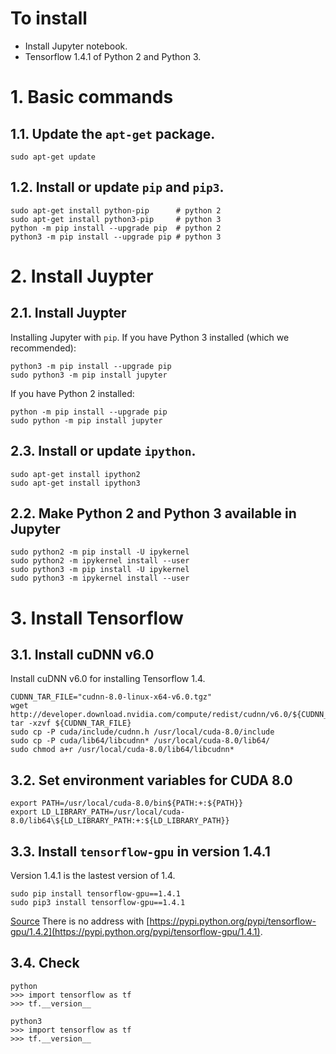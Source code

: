 # To install
* Install Jupyter notebook.
* Tensorflow 1.4.1 of Python 2 and Python 3.

# 1. Basic commands
## 1.1. Update the `apt-get` package.
```
sudo apt-get update
```

## 1.2. Install or update `pip` and `pip3`.
```
sudo apt-get install python-pip	     # python 2
sudo apt-get install python3-pip     # python 3
python -m pip install --upgrade pip  # python 2
python3 -m pip install --upgrade pip # python 3
```

# 2. Install Juypter

## 2.1. Install Juypter
Installing Jupyter with `pip`.
If you have Python 3 installed (which we recommended):
```
python3 -m pip install --upgrade pip
sudo python3 -m pip install jupyter
```
If you have Python 2 installed:
```
python -m pip install --upgrade pip
sudo python -m pip install jupyter
```
## 2.3. Install or update `ipython`.
```
sudo apt-get install ipython2
sudo apt-get install ipython3
```

## 2.2. Make Python 2 and Python 3 available in Jupyter
```
sudo python2 -m pip install -U ipykernel
sudo python2 -m ipykernel install --user
sudo python3 -m pip install -U ipykernel
sudo python3 -m ipykernel install --user
```

# 3. Install Tensorflow

## 3.1. Install cuDNN v6.0
Install cuDNN v6.0 for installing Tensorflow 1.4.
```
CUDNN_TAR_FILE="cudnn-8.0-linux-x64-v6.0.tgz"
wget http://developer.download.nvidia.com/compute/redist/cudnn/v6.0/${CUDNN_TAR_FILE}
tar -xzvf ${CUDNN_TAR_FILE}
sudo cp -P cuda/include/cudnn.h /usr/local/cuda-8.0/include
sudo cp -P cuda/lib64/libcudnn* /usr/local/cuda-8.0/lib64/
sudo chmod a+r /usr/local/cuda-8.0/lib64/libcudnn*
```

## 3.2. Set environment variables for CUDA 8.0
```
export PATH=/usr/local/cuda-8.0/bin${PATH:+:${PATH}}
export LD_LIBRARY_PATH=/usr/local/cuda-8.0/lib64\${LD_LIBRARY_PATH:+:${LD_LIBRARY_PATH}}
```

## 3.3. Install `tensorflow-gpu` in version 1.4.1
Version 1.4.1 is the lastest version of 1.4.
```
sudo pip install tensorflow-gpu==1.4.1
sudo pip3 install tensorflow-gpu==1.4.1
```
[Source](https://pypi.python.org/pypi/tensorflow-gpu/1.4.1)
There is no address with [https://pypi.python.org/pypi/tensorflow-gpu/1.4.2](https://pypi.python.org/pypi/tensorflow-gpu/1.4.1).

## 3.4. Check
```
python
>>> import tensorflow as tf
>>> tf.__version__
```
```
python3
>>> import tensorflow as tf
>>> tf.__version__
```
